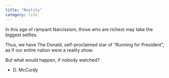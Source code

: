 ```yaml
---
title: "Reality"
category: life
---
```


In this age
of rampant Narcissism,
those who are richest
may take the biggest selfies.

Thus,
we have The Donald,
self-proclaimed star of
“Running for President”,
as if our entire nation
were a reality show.

But what would happen,
if nobody watched?

- D. McCurdy

